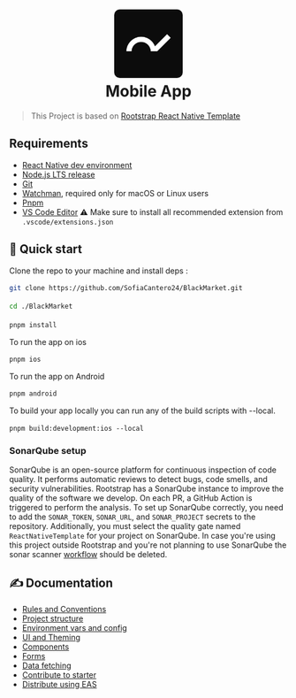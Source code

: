 <h1 align="center">
  <img alt="logo" src="./assets/RootstrapIcon.jpg" width="124px" style="border-radius:10px"/><br/>
Mobile App </h1>

> This Project is based on [Rootstrap React Native Template](https://github.com/rootstrap/react-native-template)

## Requirements

- [React Native dev environment](https://reactnative.dev/docs/environment-setup)
- [Node.js LTS release](https://nodejs.org/en/)
- [Git](https://git-scm.com/)
- [Watchman](https://facebook.github.io/watchman/docs/install#buildinstall), required only for macOS or Linux users
- [Pnpm](https://pnpm.io/installation)
- [VS Code Editor](https://code.visualstudio.com/download) ⚠️ Make sure to install all recommended extension from `.vscode/extensions.json`

## 👋 Quick start

Clone the repo to your machine and install deps :

```sh
git clone https://github.com/SofiaCantero24/BlackMarket.git

cd ./BlackMarket

pnpm install
```

To run the app on ios

```sh
pnpm ios
```

To run the app on Android

```sh
pnpm android
```

To build your app locally you can run any of the build scripts with --local.

`pnpm build:development:ios --local`

### SonarQube setup

SonarQube is an open-source platform for continuous inspection of code quality. It performs automatic reviews to detect bugs, code smells, and security vulnerabilities. Rootstrap has a SonarQube instance to improve the quality of the software we develop. On each PR, a GitHub Action is triggered to perform the analysis. To set up SonarQube correctly, you need to add the `SONAR_TOKEN`, `SONAR_URL`, and `SONAR_PROJECT` secrets to the repository. Additionally, you must select the quality gate named `ReactNativeTemplate` for your project on SonarQube. In case you're using this project outside Rootstrap and you're not planning to use SonarQube the sonar scanner [workflow](.github/workflows/sonar.yml) should be deleted.

## ✍️ Documentation

- [Rules and Conventions](https://starter.obytes.com/getting-started/rules-and-conventions/)
- [Project structure](https://starter.obytes.com/getting-started/project-structure)
- [Environment vars and config](https://starter.obytes.com/getting-started/environment-vars-config)
- [UI and Theming](https://starter.obytes.com/ui-and-theme/ui-theming)
- [Components](https://starter.obytes.com/ui-and-theme/components)
- [Forms](https://starter.obytes.com/ui-and-theme/Forms)
- [Data fetching](https://starter.obytes.com/guides/data-fetching)
- [Contribute to starter](https://starter.obytes.com/how-to-contribute/)
- [Distribute using EAS](/EAS.md)
